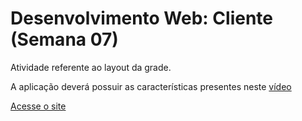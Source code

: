 <h1>Desenvolvimento Web: Cliente (Semana 07)</h1>

Atividade referente ao layout da grade.

A aplicação deverá possuir as características presentes neste [vídeo](https://www.youtube.com/watch?v=Oohvcj-QFFI)

[Acesse o site](https://leonardotcorreia.github.io/dwba4-semana-07-3026621/index.html)
